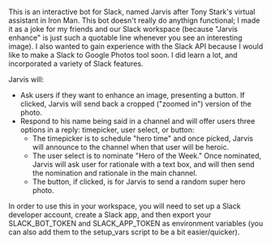 This is an interactive bot for Slack, named Jarvis after Tony Stark's virtual assistant in Iron Man. This bot doesn't really do anythign functional; I made it as a joke for my friends and
our Slack workspace (because "Jarvis enhance" is just such a quotable line whenever you see an interesting image). I also wanted to gain experience with the Slack API because
I would like to make a Slack to Google Photos tool soon. I did learn a lot, and incorporated a variety of Slack features.

Jarvis will:
- Ask users if they want to enhance an image, presenting a button. If clicked, Jarvis will send back a cropped ("zoomed in") version of the photo.
- Respond to his name being said in a channel and will offer users three options in a reply: timepicker, user select, or button:
  - The timepicker is to schedule "hero time" and once picked, Jarvis will announce to the channel when that user will be heroic.
  - The user select is to nominate "Hero of the Week." Once nominated, Jarvis will ask user for rationale with a text box, and will then send the
    nomination and rationale in the main channel.
  - The button, if clicked, is for Jarvis to send a random super hero photo.

In order to use this in your workspace, you will need to set up a Slack developer account, create a Slack app, and then export your SLACK_BOT_TOKEN and SLACK_APP_TOKEN
as environment variables (you can also add them to the setup_vars script to be a bit easier/quicker).
